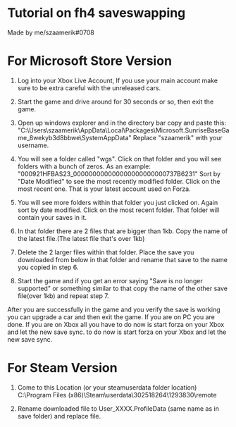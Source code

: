 
# Tutorial on fh4 saveswapping
Made by me/szaamerik#0708

# For Microsoft Store Version

1. Log into your Xbox Live Account, If you use your main account make sure to be extra careful with the unreleased cars.

2. Start the game and drive around for 30 seconds or so, then exit the game.

3. Open up windows explorer and in the directory bar copy and paste this: "C:\Users\szaamerik\AppData\Local\Packages\Microsoft.SunriseBaseGame_8wekyb3d8bbwe\SystemAppData"
Replace "szaamerik" with your username.

4. You will see a folder called "wgs". Click on that folder and you will see folders with a bunch of zeros. As an example: "000921HFBAS23_000000000000000000000000737B6231"
Sort by "Date Modified" to see the most recently modified folder. Click on the most recent one. That is your latest account used on Forza.

5. You will see more folders within that folder you just clicked on. Again sort by date modified. Click on the most recent folder. That folder will contain your saves in it.

6. In that folder there are 2 files that are bigger than 1kb. Copy the name of the latest file.(The latest file that's over 1kb)

7. Delete the 2 larger files within that folder. Place the save you downloaded from below in that folder and rename that save to the name you copied in step 6.

8. Start the game and if you get an error saying "Save is no longer supported" or something similar to that copy the name of the other save file(over 1kb) and repeat step 7.

After you are successfully in the game and you verify the save is working you can upgrade a car and then exit the game. If you are on PC you are done. If you are on Xbox all you have to do now is start forza on your Xbox and let the new save sync. to do now is start forza on your Xbox and let the new save sync.


# For Steam Version
1. Come to this Location (or your steamuserdata folder location) C:\Program Files (x86)\Steam\userdata\302518264\1293830\remote

2. Rename downloaded file to User_XXXX.ProfileData (same name as in save folder) and replace file.
